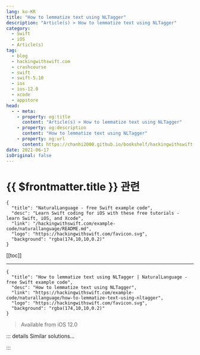 ```yaml
---
lang: ko-KR
title: "How to lemmatize text using NLTagger"
description: "Article(s) > How to lemmatize text using NLTagger"
category:
  - Swift
  - iOS
  - Article(s)
tag: 
  - blog
  - hackingwithswift.com
  - crashcourse
  - swift
  - swift-5.10
  - ios
  - ios-12.0
  - xcode
  - appstore
head:
  - - meta:
    - property: og:title
      content: "Article(s) > How to lemmatize text using NLTagger"
    - property: og:description
      content: "How to lemmatize text using NLTagger"
    - property: og:url
      content: https://chanhi2000.github.io/bookshelf/hackingwithswift.com/example-code/naturallanguage/how-to-lemmatize-text-using-nltagger.html
date: 2021-06-17
isOriginal: false
---
```


# {{ $frontmatter.title }} 관련

```component VPCard
{
  "title": "NaturalLanguage - free Swift example code",
  "desc": "Learn Swift coding for iOS with these free tutorials - learn Swift, iOS, and Xcode",
  "link": "/hackingwithswift.com/example-code/naturallanguage/README.md",
  "logo": "https://hackingwithswift.com/favicon.svg",
  "background": "rgba(174,10,10,0.2)"
}
```

[[toc]]

---

```component VPCard
{
  "title": "How to lemmatize text using NLTagger | NaturalLanguage - free Swift example code",
  "desc": "How to lemmatize text using NLTagger",
  "link": "https://hackingwithswift.com/example-code/naturallanguage/how-to-lemmatize-text-using-nltagger",
  "logo": "https://hackingwithswift.com/favicon.svg",
  "background": "rgba(174,10,10,0.2)"
}
```

> Available from iOS 12.0

<!-- TODO: 작성 -->

<!-- 
Apple’s NaturalLanguage framework is able to lemmatize text for us, which is the process of converting words to the forms you would find in a dictionary - making plural nouns singular, finding the root forms of conjugated verbs, and so on, while also taking into account the context in which they are used.

To do this, first create an instance of `NLTagger` enabling its `.lemma` scheme, then call `enumerateTags()` on it to find all the root word forms. This will pass you the tag (the root word) if it exists, plus the range of the original text in the string.

So, you could lemmatize a whole sentence like this:

```swift
import NaturalLanguage

let text = "This is text with plurals such as geese, people, and millennia."
let tagger = NLTagger(tagSchemes: [.lemma])
tagger.string = text

tagger.enumerateTags(in: text.startIndex..<text.endIndex, unit: .word, scheme: .lemma) { tag, range in
    let stemForm = tag?.rawValue ?? String(text[range])
    print(stemForm, terminator: "")
    return true
}
```

Text lemmatized in this way will be lowercase, preserving any punctuation. So, that snippet will output “this be text with plural such as goose, person, and millennium.”

If you intend to lemmatize text frequently, consider making it an extension on `String` like this:

```swift
extension String {
    func lemmatized() -> String {
        let tagger = NLTagger(tagSchemes: [.lemma])
        tagger.string = self

        var result = [String]()

        tagger.enumerateTags(in: self.startIndex..<self.endIndex, unit: .word, scheme: .lemma) { tag, tokenRange in
            let stemForm = tag?.rawValue ?? String(self[tokenRange])
            result.append(stemForm)
            return true
        }

        return result.joined()
    }
}
```

With that in place you can now lemmatize text easily:

```swift
let text = "This is text with plurals such as geese, people, and millennia."
print(text.lemmatized())
```

-->

::: details Similar solutions…

<!--
/example-code/naturallanguage/how-to-perform-sentiment-analysis-on-a-string-using-nltagger">How to perform sentiment analysis on a string using NLTagger 
/quick-start/swiftui/swiftui-tips-and-tricks">SwiftUI tips and tricks 
/quick-start/swiftui/how-to-add-advanced-text-styling-using-attributedstring">How to add advanced text styling using AttributedString 
/quick-start/swiftui/how-to-create-custom-text-effects-and-animations">How to create custom text effects and animations 
/quick-start/swiftui/building-a-menu-using-list">Building a menu using List</a>
-->

:::

